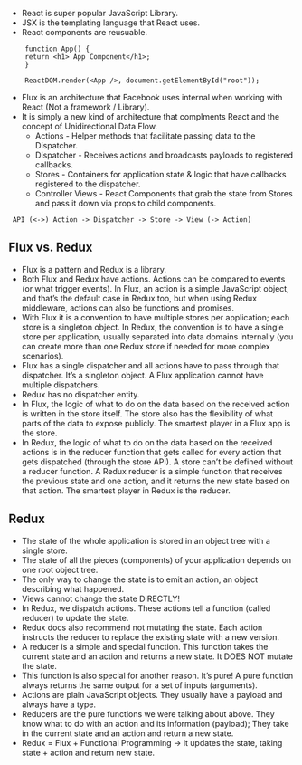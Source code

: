 - React is super popular JavaScript Library.
- JSX is the templating language that React uses.
- React components are reusuable.

```
    function App() {
    return <h1> App Component</h1>;
    }

    ReactDOM.render(<App />, document.getElementById("root"));
```

- Flux is an architecture that Facebook uses internal when working with React (Not a framework / Library).
- It is simply a new kind of architecture that complments React and the concept of Unidirectional Data Flow.
  - Actions - Helper methods that facilitate passing data to the Dispatcher.
  - Dispatcher - Receives actions and broadcasts payloads to registered callbacks.
  - Stores - Containers for application state & logic that have callbacks registered to the dispatcher.
  - Controller Views - React Components that grab the state from Stores and pass it down via props to child components.

```
 API (<->) Action -> Dispatcher -> Store -> View (-> Action)
```

## Flux vs. Redux
- Flux is a pattern and Redux is a library.
- Both Flux and Redux have actions. Actions can be compared to events (or what trigger events). In Flux, an action is a simple JavaScript object, and that’s the default case in Redux too, but when using Redux middleware, actions can also be functions and promises.
- With Flux it is a convention to have multiple stores per application; each store is a singleton object. In Redux, the convention is to have a single store per application, usually separated into data domains internally (you can create more than one Redux store if needed for more complex scenarios).
- Flux has a single dispatcher and all actions have to pass through that dispatcher. It’s a singleton object. A Flux application cannot have multiple dispatchers.
- Redux has no dispatcher entity.
- In Flux, the logic of what to do on the data based on the received action is written in the store itself. The store also has the flexibility of what parts of the data to expose publicly. The smartest player in a Flux app is the store.
- In Redux, the logic of what to do on the data based on the received actions is in the reducer function that gets called for every action that gets dispatched (through the store API). A store can’t be defined without a reducer function. A Redux reducer is a simple function that receives the previous state and one action, and it returns the new state based on that action. The smartest player in Redux is the reducer.


## Redux
- The state of the whole application is stored in an object tree with a single store.
- The state of all the pieces (components) of your application depends on one root object tree.
- The only way to change the state is to emit an action, an object describing what happened.
- Views cannot change the state DIRECTLY!
- In Redux, we dispatch actions. These actions tell a function (called reducer) to update the state.
- Redux docs also recommend not mutating the state. Each action instructs the reducer to replace the existing state with a new version.
- A reducer is a simple and special function. This function takes the current state and an action and returns a new state. It DOES NOT mutate the state.
- This function is also special for another reason. It’s pure! A pure function always returns the same output for a set of inputs (arguments).
- Actions are plain JavaScript objects. They usually have a payload and always have a type.
- Reducers are the pure functions we were talking about above. They know what to do with an action and its information (payload); They take in the current state and an action and return a new state.
- Redux = Flux + Functional Programming -> it updates the state, taking state + action and return new state.